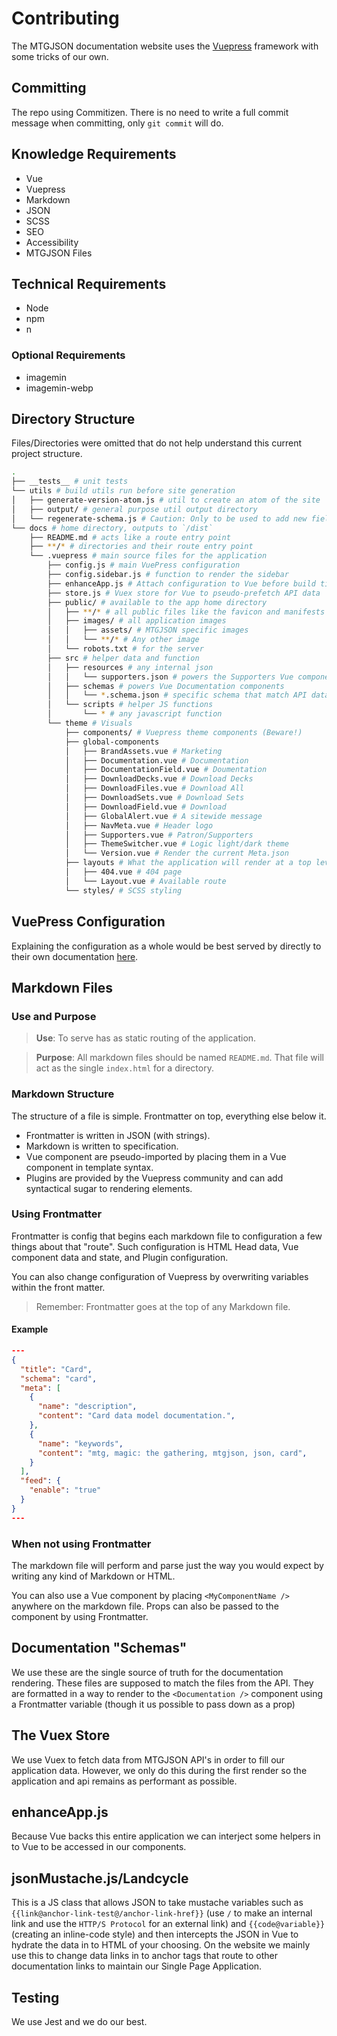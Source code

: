 # Contributing
The MTGJSON documentation website uses the [Vuepress](https://v1.vuepress.vuejs.org/) framework with some tricks of our own.

## Committing
The repo using Commitizen. There is no need to write a full commit message when committing, only `git commit` will do.

## Knowledge Requirements
- Vue
- Vuepress
- Markdown
- JSON
- SCSS
- SEO
- Accessibility
- MTGJSON Files

## Technical Requirements
- Node
- npm
- n

### Optional Requirements
- imagemin
- imagemin-webp

## Directory Structure
Files/Directories were omitted that do not help understand this current project structure.

```sh
.
├── __tests__ # unit tests
└── utils # build utils run before site generation
│   ├── generate-version-atom.js # util to create an atom of the site
│   ├── output/ # general purpose util output directory
│   └── regenerate-schema.js # Caution: Only to be used to add new fields via configuration
└── docs # home directory, outputs to `/dist`
    ├── README.md # acts like a route entry point
    ├── **/* # directories and their route entry point
    └── .vuepress # main source files for the application
        ├── config.js # main VuePress configuration
        ├── config.sidebar.js # function to render the sidebar
        ├── enhanceApp.js # Attach configuration to Vue before build time
        ├── store.js # Vuex store for Vue to pseudo-prefetch API data
        ├── public/ # available to the app home directory
        │   ├── **/* # all public files like the favicon and manifests
        │   ├── images/ # all application images
        │   │   ├── assets/ # MTGJSON specific images
        │   │   └── **/* # Any other image
        │   └── robots.txt # for the server
        ├── src # helper data and function
        │   ├── resources # any internal json
        │   │   └── supporters.json # powers the Supporters Vue component
        │   ├── schemas # powers Vue Documentation components
        │   │   └── *.schema.json # specific schema that match API data
        │   └── scripts # helper JS functions
        │       └── * # any javascript function
        └── theme # Visuals
            ├── components/ # Vuepress theme components (Beware!)
            ├── global-components
            │   ├── BrandAssets.vue # Marketing
            │   ├── Documentation.vue # Documentation
            │   ├── DocumentationField.vue # Doumentation
            │   ├── DownloadDecks.vue # Download Decks
            │   ├── DownloadFiles.vue # Download All
            │   ├── DownloadSets.vue # Download Sets
            │   ├── DownloadField.vue # Download
            │   ├── GlobalAlert.vue # A sitewide message
            │   ├── NavMeta.vue # Header logo
            │   ├── Supporters.vue # Patron/Supporters
            │   ├── ThemeSwitcher.vue # Logic light/dark theme
            │   └── Version.vue # Render the current Meta.json
            ├── layouts # What the application will render at a top level
            │   ├── 404.vue # 404 page
            │   └── Layout.vue # Available route
            └── styles/ # SCSS styling
```

## VuePress Configuration

Explaining the configuration as a whole would be best served by directly to their own documentation [here](https://v1.vuepress.vuejs.org/config/).

## Markdown Files

### Use and Purpose
> **Use**: To serve has as static routing of the application.

> **Purpose**: All markdown files should be named `README.md`. That file will act as the single `index.html` for a directory.

### Markdown Structure
The structure of a file is simple. Frontmatter on top, everything else below it.
  - Frontmatter is written in JSON (with strings).
  - Markdown is written to specification.
  - Vue component are pseudo-imported by placing them in a Vue component in template syntax.
  - Plugins are provided by the Vuepress community and can add syntactical sugar to rendering elements.

### Using Frontmatter
Frontmatter is config that begins each markdown file to configuration a few things about that "route". Such configuration is HTML Head data, Vue component data and state, and Plugin configuration.

You can also change configuration of Vuepress by overwriting variables within the front matter.

> Remember: Frontmatter goes at the top of any Markdown file.

#### Example
```json
---
{
  "title": "Card",
  "schema": "card",
  "meta": [
    {
      "name": "description",
      "content": "Card data model documentation.",
    },
    {
      "name": "keywords",
      "content": "mtg, magic: the gathering, mtgjson, json, card",
    }
  ],
  "feed": {
    "enable": "true"
  }
}
---
```

### When not using Frontmatter
The markdown file will perform and parse just the way you would expect by writing any kind of Markdown or HTML.

You can also use a Vue component by placing `<MyComponentName />` anywhere on the markdown file. Props can also be passed to the component by using Frontmatter.

## Documentation "Schemas"
We use these are the single source of truth for the documentation rendering. These files are supposed to match the files from the API. They are formatted in a way to render to the `<Documentation />` component using a Frontmatter variable (though it us possible to pass down as a prop)

## The Vuex Store
We use Vuex to fetch data from MTGJSON API's in order to fill our application data. However, we only do this during the first render so the application and api remains as performant as possible.

## enhanceApp.js
Because Vue backs this entire application we can interject some helpers in to Vue to be accessed in our components.

## jsonMustache.js/Landcycle
This is a JS class that allows JSON to take mustache variables such as `{{link@anchor-link-test@/anchor-link-href}}` (use `/` to make an internal link and use the `HTTP/S Protocol` for an external link) and `{{code@variable}}` (creating an inline-code style) and then intercepts the JSON in Vue to hydrate the data in to HTML of your choosing. On the website we mainly use this to change data links in to anchor tags that route to other documentation links to maintain our Single Page Application.

## Testing
We use Jest and we do our best.
